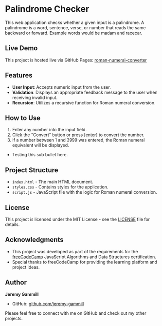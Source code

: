 # Palindrome Checker

This web application checks whether a given input is a palindrome. A palindrome is a word, sentence, verse, or number that reads the same backward or forward. Example words would be madam and racecar. 

## Live Demo

This project is hosted live via GitHub Pages:  [roman-numeral-converter](https://jeremy-gammill.github.io/roman-numeral-converter/)

## Features

- **User Input**: Accepts numeric input from the user.
- **Validation**: Displays an appropriate feedback message to the user when receiving invalid input.
- **Recursion**: Utilizes a recursive function for Roman numeral conversion.

## How to Use

1. Enter any number into the input field.
2. Click the "Convert" button or press [enter] to convert the number.
3. If a number between 1 and 3999 was entered, the Roman numeral equivalent will be displayed.
  - Testing this sub bullet here.

## Project Structure

- `index.html` - The main HTML document.
- `styles.css` - Contains styles for the application.
- `script.js` - JavaScript file with the logic for Roman numeral conversion.

## License

This project is licensed under the MIT License - see the [LICENSE](LICENSE) file for details.

## Acknowledgments

- This project was developed as part of the requirements for the [freeCodeCamp](https://www.freecodecamp.org/) JavaScript Algorithms and Data Structures certification.
- Special thanks to freeCodeCamp for providing the learning platform and project ideas.

## Author

**Jeremy Gammill**
- GitHub: [github.com/jeremy-gammill](https://github.com/jeremy-gammill)

Please feel free to connect with me on GitHub and check out my other projects.
